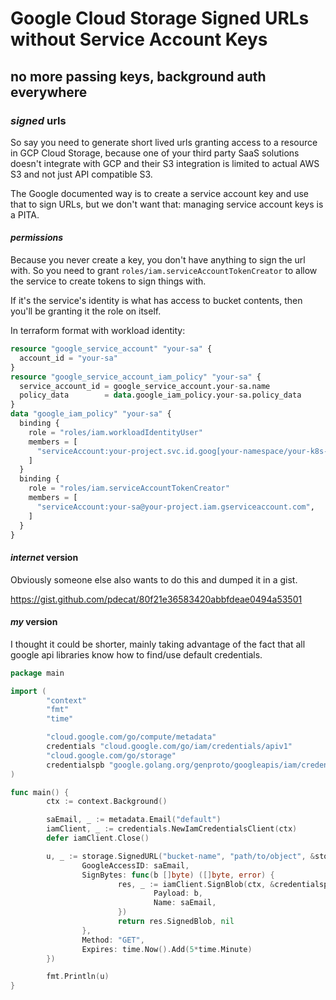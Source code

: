 # Google Cloud Storage Signed URLs without Service Account Keys

## no more passing keys, background auth everywhere

### _signed_ urls

So say you need to generate short lived urls granting access to a resource in GCP Cloud Storage,
because one of your third party SaaS solutions doesn't integrate with GCP
and their S3 integration is limited to actual AWS S3 and not just API compatible S3.

The Google documented way is to create a service account key and use that to sign URLs,
but we don't want that: managing service account keys is a PITA.

#### _permissions_

Because you never create a key,
you don't have anything to sign the url with.
So you need to grant `roles/iam.serviceAccountTokenCreator`
to allow the service to create tokens to sign things with.

If it's the service's identity is what has access to bucket contents,
then you'll be granting it the role on itself.

In terraform format with workload identity:

```terraform
resource "google_service_account" "your-sa" {
  account_id = "your-sa"
}
resource "google_service_account_iam_policy" "your-sa" {
  service_account_id = google_service_account.your-sa.name
  policy_data        = data.google_iam_policy.your-sa.policy_data
}
data "google_iam_policy" "your-sa" {
  binding {
    role = "roles/iam.workloadIdentityUser"
    members = [
      "serviceAccount:your-project.svc.id.goog[your-namespace/your-k8s-sa]",
    ]
  }
  binding {
    role = "roles/iam.serviceAccountTokenCreator"
    members = [
      "serviceAccount:your-sa@your-project.iam.gserviceaccount.com",
    ]
  }
}
```

#### _internet_ version

Obviously someone else also wants to do this and dumped it in a gist.

https://gist.github.com/pdecat/80f21e36583420abbfdeae0494a53501

#### _my_ version

I thought it could be shorter,
mainly taking advantage of the fact that all google api libraries know how to find/use default credentials.

```go
package main

import (
        "context"
        "fmt"
        "time"

        "cloud.google.com/go/compute/metadata"
        credentials "cloud.google.com/go/iam/credentials/apiv1"
        "cloud.google.com/go/storage"
        credentialspb "google.golang.org/genproto/googleapis/iam/credentials/v1"
)

func main() {
        ctx := context.Background()

        saEmail, _ := metadata.Email("default")
        iamClient, _ := credentials.NewIamCredentialsClient(ctx)
        defer iamClient.Close()

        u, _ := storage.SignedURL("bucket-name", "path/to/object", &storage.SignedURLOptions{
                GoogleAccessID: saEmail,
                SignBytes: func(b []byte) ([]byte, error) {
                        res, _ := iamClient.SignBlob(ctx, &credentialspb.SignBlobRequest{
                                Payload: b,
                                Name: saEmail,
                        })
                        return res.SignedBlob, nil
                },
                Method: "GET",
                Expires: time.Now().Add(5*time.Minute)
        })

        fmt.Println(u)
}
```
